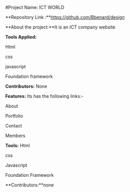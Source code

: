 
#Project Name: ICT WORLD


**Repository Link :**https://github.com/Bbenard/design

**About the project:**It is an  ICT company  website

**Tools Applied:**

Html

css 

javascript

Foundation framework

**Contributors:** None

**Features:** Its has the following links:-

About

Portfolio

Contact

Members

**Tools:**
Html

css 

Javascript

Foundation  Framework

**Contributors:**none
